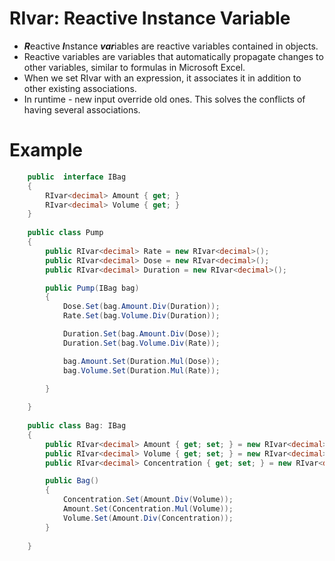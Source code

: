 # RIvar: Reactive Instance Variable

- ***R***eactive ***I***nstance ***var***iables are reactive variables contained in objects. 
- Reactive variables are variables that automatically propagate changes to other variables, similar to formulas in Microsoft Excel.
- When we set RIvar with an expression, it associates it in addition to other existing associations.
- In runtime - new input override old ones. This solves the conflicts of having several associations.

# Example

```C#
    public  interface IBag
    {
        RIvar<decimal> Amount { get; }
        RIvar<decimal> Volume { get; }
    }
    
    public class Pump
    {
        public RIvar<decimal> Rate = new RIvar<decimal>();
        public RIvar<decimal> Dose = new RIvar<decimal>();
        public RIvar<decimal> Duration = new RIvar<decimal>();

        public Pump(IBag bag)
        {
            Dose.Set(bag.Amount.Div(Duration));
            Rate.Set(bag.Volume.Div(Duration));

            Duration.Set(bag.Amount.Div(Dose));
            Duration.Set(bag.Volume.Div(Rate));

            bag.Amount.Set(Duration.Mul(Dose));
            bag.Volume.Set(Duration.Mul(Rate));

        }
 
    }
    
    public class Bag: IBag
    {
        public RIvar<decimal> Amount { get; set; } = new RIvar<decimal>();
        public RIvar<decimal> Volume { get; set; } = new RIvar<decimal>();
        public RIvar<decimal> Concentration { get; set; } = new RIvar<decimal>();

        public Bag()
        {
            Concentration.Set(Amount.Div(Volume));
            Amount.Set(Concentration.Mul(Volume));
            Volume.Set(Amount.Div(Concentration));
        }
      
    }


```












